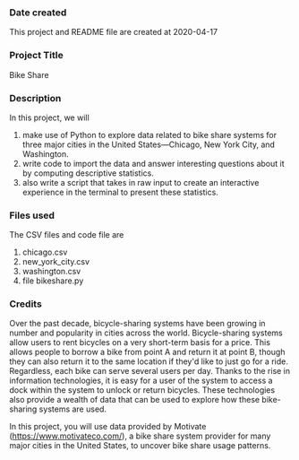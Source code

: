 ### Date created
This project and README file are created at 2020-04-17

### Project Title
Bike Share

### Description
In this project, we will 
1. make use of Python to explore data related to bike share systems for three major cities in the United States—Chicago, New York City, and Washington. 
2. write code to import the data and answer interesting questions about it by computing descriptive statistics. 
3. also write a script that takes in raw input to create an interactive experience in the terminal to present these statistics.

### Files used
The CSV files and code file are
1. chicago.csv
2. new_york_city.csv
3. washington.csv 
4. file bikeshare.py 
	
### Credits
Over the past decade, bicycle-sharing systems have been growing in number and popularity in cities across the world. 
Bicycle-sharing systems allow users to rent bicycles on a very short-term basis for a price. This allows people to borrow a bike from point A and return it at point B, 
though they can also return it to the same location if they'd like to just go for a ride. Regardless, each bike can serve several users per day.
Thanks to the rise in information technologies, it is easy for a user of the system to access a dock within the system to unlock or return bicycles. 
These technologies also provide a wealth of data that can be used to explore how these bike-sharing systems are used.

In this project, you will use data provided by Motivate (https://www.motivateco.com/), a bike share system provider for many major cities in the United States, 
to uncover bike share usage patterns.

